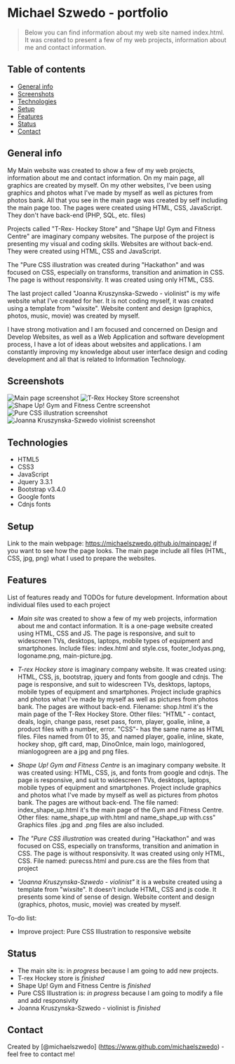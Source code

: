 # Michael Szwedo - portfolio
> Below you can find information about my web site named index.html. It was created to present a few of my web projects, information about me and contact information. 

## Table of contents
* [General info](#general-info)
* [Screenshots](#screenshots)
* [Technologies](#technologies)
* [Setup](#setup)
* [Features](#features)
* [Status](#status)
* [Contact](#contact)

## General info
My Main website was created to show a few of my web projects, information about me and contact information.
On my main page, all graphics are created by myself. On my other websites, I've been using graphics and photos what I've made by myself as well as pictures from photos bank.
All that you see in the main page was created by self including the main page too. The pages were created using HTML, CSS, JavaScript. They don't have back-end (PHP, SQL, etc. files)

Projects called "T-Rex- Hockey Store" and "Shape Up! Gym and Fitness Centre" are imaginary company websites. 
The purpose of the project is presenting my visual and coding skills. Websites are without back-end. They were created using HTML, CSS and JavaScript. 

The "Pure CSS illustration was created during "Hackathon" and was focused on CSS, especially on transforms, transition and animation in CSS. The page is without responsivity. It was created using only HTML, CSS.

The last project called "Joanna Kruszynska-Szwedo - violinist" is my wife website what I've created for her. It is not coding myself, 
it was created using a template from "wixsite". Website content and design (graphics, photos, music, movie) was created by myself.

I have strong motivation and I am focused and concerned on Design and Develop Websites, as well as a Web Application and software development process, I have a lot of ideas about websites and applications. I am constantly improving my knowledge about user interface design and coding development and all that is related to Information Technology. 


## Screenshots
![Main page screenshot](mainpage.jpg)
![T-Rex Hockey Store screenshot](hockeyshop.jpg)
![Shape Up! Gym and Fitness Centre screenshot](gymandfitness.jpg)
![Pure CSS illustration screenshot](picture.jpg)
![Joanna Kruszynska-Szwedo violinist screenshot](musicien.jpg)

## Technologies
* HTML5
* CSS3
* JavaScript
* Jquery 3.3.1
* Bootstrap v3.4.0 
* Google fonts
* Cdnjs fonts 

## Setup
Link to the main webpage: https://michaelszwedo.github.io/mainpage/ if you want to see how the page looks.
The main page include all files (HTML, CSS, jpg, png) what I used to prepare the websites.


## Features
List of features ready and TODOs for future development. Information about individual files used to each project

* _Main site_ was created to show a few of my web projects, information about me and contact information. It is a one-page website created using HTML, CSS and JS. The page is responsive, and suit to widescreen TVs, desktops, laptops, mobile types of equipment and smartphones.
  Include files: index.html and style.css, footer_lodyas.png, logoname.png, main-picture.jpg.

* _T-rex Hockey store_ is imaginary company website. It was created using: HTML, CSS, js, bootstrap, jquery and fonts from google and cdnjs. The page is responsive, and suit to widescreen TVs, desktops, laptops, mobile types of equipment and smartphones. Project include graphics and photos what I've made by myself as well as pictures from photos bank. 
 The pages are without back-end. 
 Filename: shop.html it's the main page of the T-Rex Hockey Store.
 Other files: "HTML" - contact, deals, login, change pass, reset pass, form, player, goalie, inline, a product files with a number, error. "CSS"- has the same name as HTML files. Files named from 01 to 35, and named player, goalie, inline, skate, hockey shop, gift card, map, DinoOnIce, main logo, mainlogored, mianlogogreen are a jpg and png files. 

* _Shape Up! Gym and Fitness Centre_ is an imaginary company website. It was created using: HTML, CSS, js, and fonts from google and cdnjs. The page is responsive, and suit to widescreen TVs, desktops, laptops, mobile types of equipment and smartphones. Project include graphics and photos what I've made by myself as well as pictures from photos bank. 
 The pages are without back-end. 
 The file named: index_shape_up.html it's the main page of the Gym and Fitness Centre.
 Other files: name_shape_up with.html and name_shape_up with.css"  Graphics files .jpg and .png files are also included. 

* _The "Pure CSS illustration_ was created during "Hackathon" and was focused on CSS, especially on transforms, transition and animation in CSS. The page is without responsivity. It was created using only HTML, CSS.
File named: purecss.html and pure.css are the files from that project
 
* _"Joanna Kruszynska-Szwedo - violinist"_ it is a website created using a template from "wixsite". It doesn't include HTML, CSS and js code.
It presents some kind of sense of design. Website content and design (graphics, photos, music, movie) was created by myself.

To-do list:

* Improve project: Pure CSS Illustration to responsive website

## Status
* The main site is: in _progress_ because I am going to add new projects.
* T-rex Hockey store is _finished_
* Shape Up! Gym and Fitness Centre is _finished_
* Pure CSS Illustration is: _in progress_ because I am going to modify a file and add responsivity 
* Joanna Kruszynska-Szwedo - violinist is _finished_

## Contact
Created by [@michaelszwedo] (https://www.github.com/michaelszwedo) - feel free to contact me!

